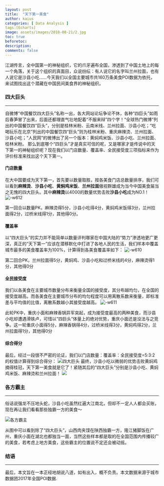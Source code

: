 ```yaml
---
layout: post
title:  "天下第一美食"
author: kaius
categories: [ Data Analysis ]
tags:[Echarts]
image: assets/images/2018-08-21/2.jpg
toc: true
beforetoc:
description:
comments: false
---
```


江湖传言，全中国第一的神秘组织，它的爪牙遍布全国，渗透到了中国土地上的每一个角落，关于这个组织的真面目，众说纷纭：有人说它的名字叫兰州拉面，也有人说它是沙县小吃......今天我们以全国主要城市共160万条美食POI数据为依托，来试图找出这个潜藏在中国民间美食界的神秘组织。

### 四大巨头

-------

自微博“中国餐饮四大巨头”名称一出，各大网站论坛争论不休，各种“四巨头”如雨后春笋冒了出来，后面还都理直气壮地配着“不服来辩”四个字！“全球热门微博”列出的中国餐饮四“巨头”，分别是桂林米粉、云南米线、兰州拉面、沙县小吃；“吃喝玩乐在北京”列出的中国餐饮四“巨头”则为桂林米粉、重庆麻辣烫、兰州拉面、沙县小吃；“人民网”的微博出了另一个版本：黄焖鸡米饭、沙县小吃、兰州拉面、桂林米粉。
那么到底哪个“四巨头”才是真实可信的呢，又是哪家才是传说中的天下第一的神秘组织呢？现在我们以门店数量、覆盖率、全民接受度三项指标来作为评价标准来找出这个天下第一。

#### 门店数量

在大中国要成为天下第一，首先要以数量取胜，按各美食门店总数量排序，我们可以看到**麻辣烫**、**沙县小吃**、**黄焖鸡米饭**、**兰州拉面**傲视群雄成为当今中国美食届当之无愧的四大巨头。其中**麻辣烫**以4000的数量优势击败**沙县小吃**成为NO.1！
![-w612]({{site.baseurl}}/assets/images/2018-08-21/15349533525794.jpg)



第一回合以数量PK，麻辣烫得5分，沙县小吃得4分，黄焖鸡米饭得3分，兰州拉面得2分，过桥米线得1分，其他得0分。

#### 覆盖率

以“四大巨头”的实力并不能简单以数量评判哪家在中国大陆的“势力”渗透地更广更深，真正的“天下第一”应该在潜移默化中打进了各地人民的生活，我们样本中覆盖城市最多的美食覆盖率为100%，计算得到各美食覆盖率如下：
![-w610]({{site.baseurl}}/assets/images/2018-08-21/15349533784893.jpg)



第二回合PK，兰州拉面得5分，黄焖鸡、沙县小吃和过桥米线的4分，麻辣烫得1分，其他得0分

#### 全民接受度

我们以各美食在主要城市数量分布来衡量全国的接受度，其分布越均匀，在全国的接受度越高。而各美食在主要城市分布的均匀程度可以用离散系数来衡量，即标准差与平均值的比值，离散系数越小其接受度越高。
![-w611]({{site.baseurl}}/assets/images/2018-08-21/15349534014760.jpg)

此轮PK中，重庆小面和麻辣香锅异军突起，成为接受度最高的两种美食，而沙县小吃却遭遇滑铁卢，可惜以“四巨头”体量上的绝对优势，重庆小面还是没法与之竞争。这一轮重庆小面得5分，麻辣香锅得4分，过桥米线得3分，黄焖鸡得2分，兰州拉面得1分，其他得0分

#### 综合得分

最后，经过一段很不严密的论证，我们以门店数量：覆盖率：全民接受度=5:3:2的权值计算得到综合得分：
![四大巨头]({{site.baseurl}}/assets/images/2018-08-21/3.jpg)
最终，沙县小吃以微弱的优势击败黄焖鸡摘得桂冠，天下第一美食就是它了！紧随其后的“四大巨头”分别是沙县小吃、黄焖鸡米饭、麻辣烫和兰州拉面！
![]({{site.baseurl}}/assets/images/2018-08-21/15349525293731.jpg)


### 各方霸主

-------
俗话说强龙不压地头蛇，沙县小吃虽然红遍大江南北，但却不一定人人都会买账，现在再让我们看看那些独霸一方的美食～

![各方霸主]({{site.baseurl}}/assets/images/2018-08-21/1.jpg)

从图中可以看到除了“四大巨头”，山西肉夹馍在陕西独霸一方，隆江猪脚饭在广州，重庆小面在湖北也都独当一面，当然这些样本都是取的在全国范围内传播较广的美食，若考虑上地方美食，这些霸主的位置说不定还会被动摇。

### 结语

-------

最后，本文旨在一本正经地胡说八道，如有出入，概不负责。本文数据来源于城市数据团2017年全国POI数据.
